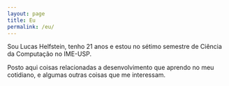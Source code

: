 ```yaml
---
layout: page
title: Eu
permalink: /eu/
---
```


Sou Lucas Helfstein, tenho 21 anos e estou no sétimo semestre de Ciência da Computação no IME-USP.

Posto aqui coisas relacionadas a desenvolvimento que aprendo no meu cotidiano, e algumas outras coisas que me interessam.